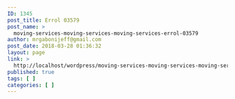 ```yaml
---
ID: 1345
post_title: Errol 03579
post_name: >
  moving-services-moving-services-moving-services-errol-03579
author: mrgabonijeff@gmail.com
post_date: 2018-03-28 01:36:32
layout: page
link: >
  http://localhost/wordpress/moving-services-moving-services-moving-services-errol-03579/
published: true
tags: [ ]
categories: [ ]
---
```

